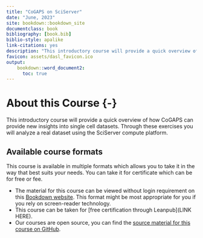 ```yaml
---
title: "CoGAPS on SciServer"
date: "June, 2023"
site: bookdown::bookdown_site
documentclass: book
bibliography: [book.bib]
biblio-style: apalike
link-citations: yes
description: "This introductory course will provide a quick overview of how CoGAPS can be run through the SciServer compute platform."
favicon: assets/dasl_favicon.ico
output:
    bookdown::word_document2:
      toc: true
---
```


# About this Course {-}

This introductory course will provide a quick overview of how CoGAPS can provide new insights into single cell datasets. Through these exercises you will analyze a real dataset using the SciServer compute platform.

## Available course formats

This course is available in multiple formats which allows you to take it in the way that best suits your needs. You can take it for certificate which can be for free or fee.

- The material for this course can be viewed without login requirement on this [Bookdown website](https://practicalgenomics.github.io/cogaps-on-sciserver/). This format might be most appropriate for you if you rely on screen-reader technology.
- This course can be taken for [free certification through Leanpub](LINK HERE).
- Our courses are open source, you can find the [source material for this course on GitHub](https://github.com/PracticalGenomics/cogaps-on-sciserver).
